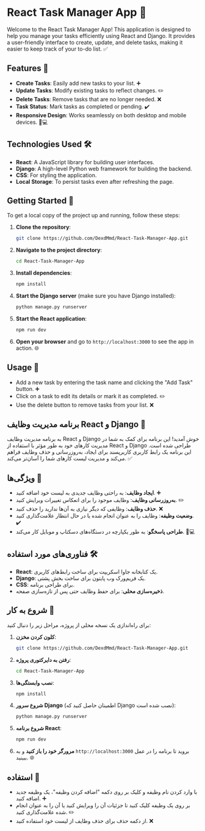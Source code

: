 

# React Task Manager App 🚀

Welcome to the React Task Manager App! This application is designed to help you manage your tasks efficiently using React and Django. It provides a user-friendly interface to create, update, and delete tasks, making it easier to keep track of your to-do list. ✅

## Features 🌟

- **Create Tasks**: Easily add new tasks to your list. ➕
- **Update Tasks**: Modify existing tasks to reflect changes. ✏️
- **Delete Tasks**: Remove tasks that are no longer needed. ❌
- **Task Status**: Mark tasks as completed or pending. ✔️
- **Responsive Design**: Works seamlessly on both desktop and mobile devices. 📱💻

## Technologies Used 🛠️

- **React**: A JavaScript library for building user interfaces.
- **Django**: A high-level Python web framework for building the backend.
- **CSS**: For styling the application.
- **Local Storage**: To persist tasks even after refreshing the page.

## Getting Started 🚀

To get a local copy of the project up and running, follow these steps:

1. **Clone the repository**:
   ```bash
   git clone https://github.com/DexdMmd/React-Task-Manager-App.git
   ```

2. **Navigate to the project directory**:
   ```bash
   cd React-Task-Manager-App
   ```

3. **Install dependencies**:
   ```bash
   npm install
   ```

4. **Start the Django server** (make sure you have Django installed):
   ```bash
   python manage.py runserver
   ```

5. **Start the React application**:
   ```bash
   npm run dev
   ```

6. **Open your browser** and go to `http://localhost:3000` to see the app in action. 🌐

## Usage 📝

- Add a new task by entering the task name and clicking the "Add Task" button. ➕
- Click on a task to edit its details or mark it as completed. ✏️
- Use the delete button to remove tasks from your list. ❌
##

## برنامه مدیریت وظایف React و Django 🚀

به برنامه مدیریت وظایف React و Django خوش آمدید! این برنامه برای کمک به شما در مدیریت کارهای خود به طور مؤثر با استفاده از React و Django طراحی شده است. این برنامه یک رابط کاربری کاربرپسند برای ایجاد، به‌روزرسانی و حذف وظایف فراهم می‌کند و مدیریت لیست کارهای شما را آسان‌تر می‌کند. ✅

## ویژگی‌ها 🌟

- **ایجاد وظایف**: به راحتی وظایف جدیدی به لیست خود اضافه کنید. ➕
- **به‌روزرسانی وظایف**: وظایف موجود را برای انعکاس تغییرات ویرایش کنید. ✏️
- **حذف وظایف**: وظایفی که دیگر نیازی به آن‌ها ندارید را حذف کنید. ❌
- **وضعیت وظیفه**: وظایف را به عنوان انجام شده یا در حال انتظار علامت‌گذاری کنید. ✔️
- **طراحی پاسخگو**: به طور یکپارچه در دستگاه‌های دسکتاپ و موبایل کار می‌کند. 📱💻

## فناوری‌های مورد استفاده 🛠️

- **React**: یک کتابخانه جاوا اسکریپت برای ساخت رابط‌های کاربری.
- **Django**: یک فریم‌ورک وب پایتون برای ساخت بخش پشتی.
- **CSS**: برای طراحی برنامه.
- **ذخیره‌سازی محلی**: برای حفظ وظایف حتی پس از تازه‌سازی صفحه.

## شروع به کار 🚀

برای راه‌اندازی یک نسخه محلی از پروژه، مراحل زیر را دنبال کنید:

1. **کلون کردن مخزن**:
   ```bash
   git clone https://github.com/DexdMmd/React-Task-Manager-App.git
   ```

2. **رفتن به دایرکتوری پروژه**:
   ```bash
   cd React-Task-Manager-App
   ```

3. **نصب وابستگی‌ها**:
   ```bash
   npm install
   ```

4. **شروع سرور Django** (اطمینان حاصل کنید که Django نصب شده است):
   ```bash
   python manage.py runserver
   ```

5. **شروع برنامه React**:
   ```bash
   npm run dev
   ```

6. **مرورگر خود را باز کنید** و به `http://localhost:3000` بروید تا برنامه را در عمل ببینید. 🌐

## استفاده 📝

- با وارد کردن نام وظیفه و کلیک بر روی دکمه "اضافه کردن وظیفه"، یک وظیفه جدید اضافه کنید. ➕
- بر روی یک وظیفه کلیک کنید تا جزئیات آن را ویرایش کنید یا آن را به عنوان انجام شده علامت‌گذاری کنید. ✏️
- از دکمه حذف برای حذف وظایف از لیست خود استفاده کنید. ❌
